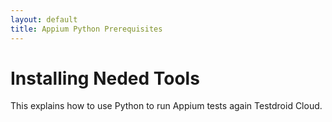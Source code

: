 ```yaml
---
layout: default
title: Appium Python Prerequisites
---
```


# Installing Neded Tools

This explains how to use Python to run Appium tests again Testdroid Cloud.

